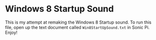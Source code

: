 # Windows 8 Startup Sound
This is my attempt at remaking the Windows 8 Startup sound. To run this file, open up the text document called `Win8StartUpSound.txt` in Sonic Pi. Enjoy!
